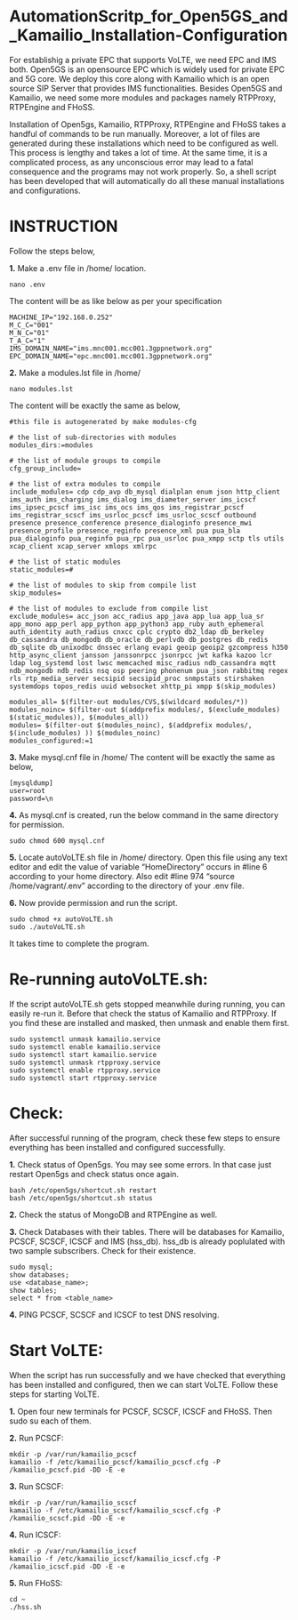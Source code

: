 # AutomationScritp_for_Open5GS_and_Kamailio_Installation-Configuration

For establishig a private EPC that supports VoLTE, we need EPC and IMS both. Open5GS is an opensource EPC which is widely used for private EPC and 5G core. We deploy this core along with Kamailio which is an open source SIP Server that provides IMS functionalities. Besides Open5GS and Kamailio, we need some more modules and packages namely RTPProxy, RTPEngine and FHoSS.

Installation of Open5gs, Kamailio, RTPProxy, RTPEngine and FHoSS takes a handful of commands to be run manually. Moreover, a lot of files are generated during these installations which need to be configured as well. This process is lengthy and takes a lot of time. At the same time, it is a complicated process, as any unconscious error may lead to a fatal consequence and the programs may not work properly. So, a shell script has been developed that will automatically do all these manual installations and configurations.

# INSTRUCTION
Follow the steps below,

**1.** Make a .env file in /home/<user> location.

    nano .env

The content will be as like below as per your specification

    MACHINE_IP="192.168.0.252"
    M_C_C="001"
    M_N_C="01"
    T_A_C="1"
    IMS_DOMAIN_NAME="ims.mnc001.mcc001.3gppnetwork.org"
    EPC_DOMAIN_NAME="epc.mnc001.mcc001.3gppnetwork.org"

**2.** Make a modules.lst file in /home/<user>

    nano modules.lst

The content will be exactly the same as below,

    #this file is autogenerated by make modules-cfg

    # the list of sub-directories with modules
    modules_dirs:=modules

    # the list of module groups to compile
    cfg_group_include=

    # the list of extra modules to compile
    include_modules= cdp cdp_avp db_mysql dialplan enum json http_client ims_auth ims_charging ims_dialog ims_diameter_server ims_icscf ims_ipsec_pcscf ims_isc ims_ocs ims_qos ims_registrar_pcscf ims_registrar_scscf ims_usrloc_pcscf ims_usrloc_scscf outbound presence presence_conference presence_dialoginfo presence_mwi presence_profile presence_reginfo presence_xml pua pua_bla pua_dialoginfo pua_reginfo pua_rpc pua_usrloc pua_xmpp sctp tls utils xcap_client xcap_server xmlops xmlrpc

    # the list of static modules
    static_modules=#

    # the list of modules to skip from compile list
    skip_modules=

    # the list of modules to exclude from compile list
    exclude_modules= acc_json acc_radius app_java app_lua app_lua_sr app_mono app_perl app_python app_python3 app_ruby auth_ephemeral auth_identity auth_radius cnxcc cplc crypto db2_ldap db_berkeley db_cassandra db_mongodb db_oracle db_perlvdb db_postgres db_redis db_sqlite db_unixodbc dnssec erlang evapi geoip geoip2 gzcompress h350 http_async_client jansson janssonrpcc jsonrpcc jwt kafka kazoo lcr ldap log_systemd lost lwsc memcached misc_radius ndb_cassandra mqtt ndb_mongodb ndb_redis nsq osp peering phonenum pua_json rabbitmq regex rls rtp_media_server secsipid secsipid_proc snmpstats stirshaken systemdops topos_redis uuid websocket xhttp_pi xmpp $(skip_modules)

    modules_all= $(filter-out modules/CVS,$(wildcard modules/*))
    modules_noinc= $(filter-out $(addprefix modules/, $(exclude_modules) $(static_modules)), $(modules_all)) 
    modules= $(filter-out $(modules_noinc), $(addprefix modules/, $(include_modules) )) $(modules_noinc) 
    modules_configured:=1

**3.** Make mysql.cnf file in /home/<user> The content will be exactly the same as below,

    [mysqldump]
    user=root
    password=\n

**4.** As mysql.cnf is created, run the below command in the same directory for permission.

    sudo chmod 600 mysql.cnf

**5.** Locate autoVoLTE.sh file in /home/<user> directory. Open this file using any text editor and edit the value of variable “HomeDirectory” occurs in #line 6 according to your home directory. Also edit #line 974 “source /home/vagrant/.env” according to the directory of your .env file.

**6.** Now provide permission and run the script.

    sudo chmod +x autoVoLTE.sh
    sudo ./autoVoLTE.sh

It takes time to complete the program.

# Re-running autoVoLTE.sh:
If the script autoVoLTE.sh gets stopped meanwhile during running, you can easily re-run it. Before that check the status of Kamailio and RTPProxy. If you find these are installed and masked, then unmask and enable them first.

    sudo systemctl unmask kamailio.service
    sudo systemctl enable kamailio.service
    sudo systemctl start kamailio.service
    sudo systemctl unmask rtpproxy.service
    sudo systemctl enable rtpproxy.service
    sudo systemctl start rtpproxy.service

# Check:

After successful running of the program, check these few steps to ensure everything has been installed and configured successfully.

**1.** Check status of Open5gs. You may see some errors. In that case just restart Open5gs and check status once again.

    bash /etc/open5gs/shortcut.sh restart
    bash /etc/open5gs/shortcut.sh status

**2.** Check the status of MongoDB and RTPEngine as well.

**3.** Check Databases with their tables. There will be databases for Kamailio, PCSCF, SCSCF, ICSCF and IMS (hss_db). hss_db is already poplulated with two sample subscribers. Check for their existence.

    sudo mysql;
    show databases;
    use <database_name>;
    show tables;
    select * from <table_name>

**4.** PING PCSCF, SCSCF and ICSCF to test DNS resolving.

# Start VoLTE:

When the script has run successfully and we have checked that everything has been installed and configured, then we can start VoLTE. Follow these steps for starting VoLTE.

**1.** Open four new terminals for PCSCF, SCSCF, ICSCF and FHoSS. Then sudo su each of them.

**2.** Run PCSCF: 

    mkdir -p /var/run/kamailio_pcscf
    kamailio -f /etc/kamailio_pcscf/kamailio_pcscf.cfg -P /kamailio_pcscf.pid -DD -E -e

**3.** Run SCSCF: 

    mkdir -p /var/run/kamailio_scscf
    kamailio -f /etc/kamailio_scscf/kamailio_scscf.cfg -P /kamailio_scscf.pid -DD -E -e

**4.** Run ICSCF:

    mkdir -p /var/run/kamailio_icscf
    kamailio -f /etc/kamailio_icscf/kamailio_icscf.cfg -P /kamailio_icscf.pid -DD -E -e

**5.** Run FHoSS:

    cd ~
    ./hss.sh


    
